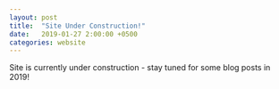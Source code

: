 ```yaml
---
layout: post
title:  "Site Under Construction!"
date:   2019-01-27 2:00:00 +0500
categories: website
---
```


Site is currently under construction - stay tuned for some blog posts in 2019!
